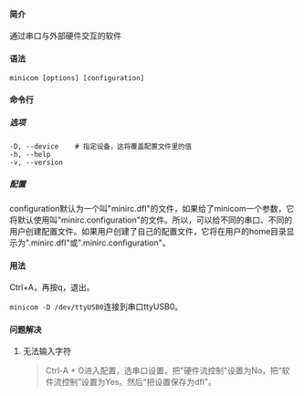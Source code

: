 #### 简介
通过串口与外部硬件交互的软件

#### 语法

```
minicom [options] [configuration]
```

#### 命令行

##### 选项

```
-D, --device	# 指定设备，这将覆盖配置文件里的值
-h, --help
-v, --version
```



##### 配置

configuration默认为一个叫"minirc.dfl"的文件，如果给了minicom一个参数，它将默认使用叫"minirc.configuration"的文件。所以，可以给不同的串口、不同的用户创建配置文件。如果用户创建了自己的配置文件，它将在用户的home目录显示为".minirc.dfl"或".minirc.configuration"。

#### 用法

Ctrl+A，再按q，退出。

`minicom -D /dev/ttyUSB0`连接到串口ttyUSB0。

#### 问题解决

1. 无法输入字符

   > Ctrl-A + O进入配置，选串口设置，把"硬件流控制"设置为No，把“软件流控制”设置为Yes。然后"把设置保存为dfl"。